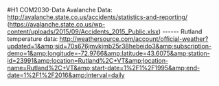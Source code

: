 #H1 COM2030-Data
Avalanche Data: http://avalanche.state.co.us/accidents/statistics-and-reporting/ (https://avalanche.state.co.us/wp-content/uploads/2015/09/Accidents_2015_Public.xlsx) ------ Rutland temperature data: http://weathersource.com/account/official-weather?updated=1&amp;sid=70s676jmvkjmb25r38hebeido3&amp;subscription-demo=1&amp;longitude=-72.9766&amp;latitude=43.6075&amp;station-id=23991&amp;location=Rutland%2C+VT&amp;location-name=Rutland%2C+VT&amp;start-date=1%2F1%2F1995&amp;end-date=1%2F1%2F2016&amp;interval=daily

